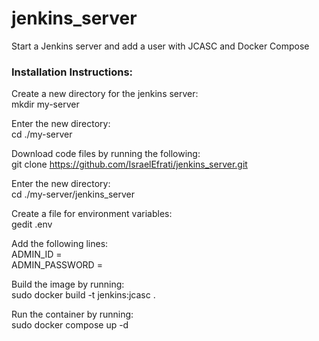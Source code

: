 # jenkins_server
Start a Jenkins server and add a user with JCASC and Docker Compose

### Installation Instructions:
Create a new directory for the jenkins server:      
  mkdir my-server       

Enter the new directory:        
cd ./my-server      

Download code files by running the following:       
git clone https://github.com/IsraelEfrati/jenkins_server.git

Enter the new directory:        
cd ./my-server/jenkins_server

Create a file for environment variables:    
gedit .env

Add the following lines:    
ADMIN_ID = <user name>      
ADMIN_PASSWORD = <password>

Build the image by running:     
sudo docker build -t jenkins:jcasc .

Run the container by running:       
sudo docker compose up -d



  
